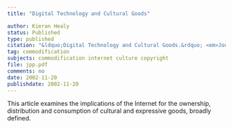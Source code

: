 ```yaml
---
title: "Digital Technology and Cultural Goods"

author: Kieran Healy
status: Published
type: published
citation: "&ldquo;Digital Technology and Cultural Goods.&rdquo; <em>Journal of Political Philosophy</em> ."
tag: commodification
subjects: commodification internet culture copyright
file: jpp.pdf
comments: no
date: 2002-11-20
publishdate: 2002-11-20
---
```

This article examines the implications of the Internet for the ownership, distribution and consumption of cultural and expressive goods, broadly defined.
